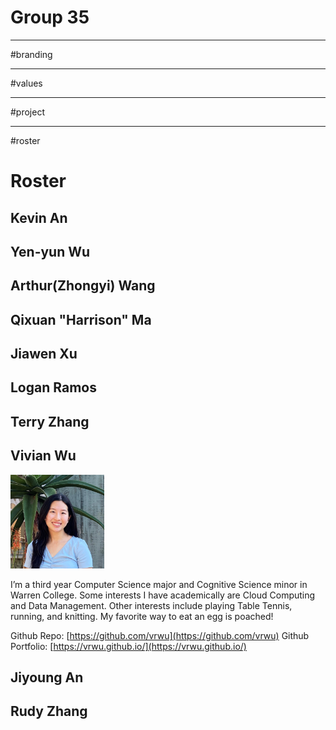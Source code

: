 # Group 35
--------------------------------------------------------------------------------------------------------------
#branding


--------------------------------------------------------------------------------------------------------------
#values




--------------------------------------------------------------------------------------------------------------
#project



-------------------------------------------------------------------------------------------------------------
#roster

# Roster 
## Kevin An
## Yen-yun Wu
## Arthur(Zhongyi) Wang
## Qixuan "Harrison" Ma
## Jiawen Xu
## Logan Ramos
## Terry Zhang

## Vivian Wu

<img src="/admin/group-images/VivianWu.jpg" alt="Vivian Wu" width="150" height="150">

I’m a third year Computer Science major and Cognitive Science minor in Warren College. Some interests I have academically are Cloud Computing and Data Management. Other interests include playing Table Tennis, running, and knitting. My favorite way to eat an egg is poached! 

Github Repo: [https://github.com/vrwu](https://github.com/vrwu)
Github Portfolio: [https://vrwu.github.io/](https://vrwu.github.io/)

## Jiyoung An
## Rudy Zhang 



